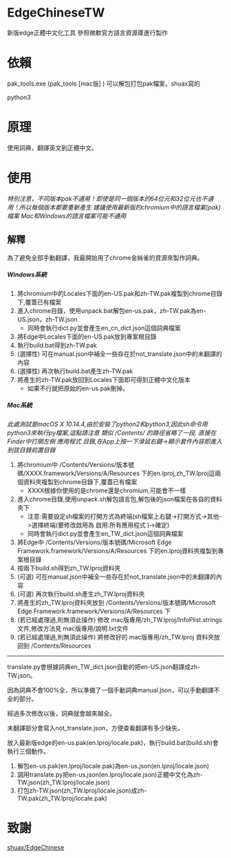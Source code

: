 # EdgeChineseTW
新版edge正體中文化工具 參照微軟官方語言資源庫進行製作

# 依賴
pak_tools.exe (pak_tools \[mac版] ) 可以解包打包pak檔案，shuax寫的

python3

# 原理
使用詞典，翻譯英文到正體中文。

# 使用

*特別注意，不同版本pak不通用！即使是同一個版本的64位元和32位元也不通用！所以每個版本都要重新產生*
*建議使用最新版的chromium中的語言檔案(pak)檔案*
*Mac和Windows的語言檔案可能不通用*

## 解釋
為了避免全部手動翻譯，我最開始用了chrome金絲雀的資源來製作詞典。 

##### Windows系統
1. 將chromium中的Locales下面的en-US.pak和zh-TW.pak複製到chrome目錄下,覆蓋已有檔案
2. 進入chrome目錄，使用unpack.bat解包en-us.pak，zh-TW.pak為en-US.json，zh-TW.json
    + 同時會執行dict.py並會產生en_cn_dict.json這個詞典檔案
3. 將Edge中Locales下面的en-US.pak放到專案根目錄    
4. 執行build.bat得到zh-TW.pak
5. (選擇性) 可在manual.json中補全一些存在於not_translate.json中的未翻譯的內容
6. (選擇性) 再次執行build.bat產生zh-TW.pak
7. 將產生的zh-TW.pak放回到Locales下面即可得到正體中文化版本
    + 如果不行就把原始的en-us.pak刪掉。

##### Mac系統

*此處測試是macOS X 10.14.4,由於安裝了python2和python3,因此sh命令用python3來執行py檔案,這點請注意*
*類似 /Contents/ 的路徑省略了一段, 直接在Finder中打開左側 應用程式 目錄,在App上按一下滑鼠右鍵->顯示套件內容即進入到該目錄前置目錄*
1. 將chromium中 /Contents/Versions/版本號碼/XXXX.framework/Versions/A/Resources 下的en.lproj,zh_TW.lproj這兩個資料夾複製到chrome目錄下,覆蓋已有檔案
    + XXXX根據你使用的是chrome還是chromium,可能會不一樣
2. 進入chrome目錄,使用unpack.sh解包語言包,解包後的json檔案在各自的資料夾下
    + 注意:需要設定sh檔案的打開方式為終端(sh檔案上右鍵->打開方式->其他->選擇終端(要修改啟用為 啟用\:所有應用程式 )->確定)
    + 同時會執行dict.py並會產生en_TW_dict.json這個詞典檔案
3. 將Edge中 /Contents/Versions/版本號碼/Microsoft Edge Framework.framework/Versions/A/Resources 下的en.lproj資料夾複製到專案根目錄
4. 按兩下build.sh得到zh_TW.lproj資料夾
5. (可選) 可在manual.json中補全一些存在於not_translate.json中的未翻譯的內容
6. (可選) 再次執行build.sh產生zh_TW.lproj資料夾
7. 將產生的zh_TW.lproj資料夾放到 /Contents/Versions/版本號碼/Microsoft Edge Framework.framework/Versions/A/Resources 下
8. (若已經處理過,則無須此操作) 修改 mac版專用/zh_TW.lproj/InfoPlist.strings文件,修改方法見 mac版專用/說明.txt文件
9. (若已經處理過,則無須此操作) 將修改好的 mac版專用/zh_TW.lproj 資料夾放回到 /Contents/Resources

---

translate.py會根據詞典en_TW_dict.json自動的把en-US.json翻譯成zh-TW.json。

因為詞典不會100%全，所以準備了一個手動詞典manual.json，可以手動翻譯不全的部分。

經過多次修改以後，詞典就會越來越全。

未翻譯部分會寫入not_translate.json，方便查看翻譯有多少缺失。

放入最新版edge的en-us.pak(en.lproj/locale.pak)，執行build.bat(build.sh)會執行三個動作。

1. 解包en-us.pak(en.lproj/locale.pak)為en-us.json(en.lproj/locale.json)
2. 調用translate.py把en-us.json(en.lproj/locale.json)正體中文化為zh-TW.json(zh_TW.lproj/locale.json)
3. 打包zh-TW.json(zh_TW.lproj/locale.json)成zh-TW.pak(zh_TW.lproj/locale.pak)

# 致謝
[shuax/EdgeChinese](https://github.com/shuax/EdgeChinese)